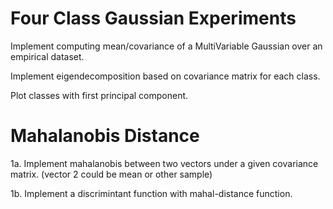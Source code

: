 # Four Class Gaussian Experiments

Implement computing mean/covariance of a MultiVariable Gaussian
over an empirical dataset.

Implement eigendecomposition based on covariance matrix for each class.

Plot classes with first principal component.

# Mahalanobis Distance

1a. Implement mahalanobis between two vectors under a given covariance matrix.
(vector 2 could be mean or other sample)

1b. Implement a discrimintant function with mahal-distance function.
